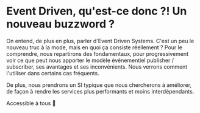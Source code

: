 # Event Driven, qu'est-ce donc ?! Un nouveau buzzword ?

On entend, de plus en plus, parler d'Event Driven Systems. C'est un peu le nouveau truc à la mode, mais en quoi ça consiste
réellement ? Pour le comprendre, nous repartirons des fondamentaux, pour progressivement voir ce que peut nous apporter
le modèle événementiel publisher / subscriber, ses avantages et ses inconvénients. Nous verrons comment l'utiliser dans
certains cas fréquents.

De plus, nous prendrons un SI typique que nous chercherons à améliorer, de façon à rendre les services plus performants
et moins interdépendants.

Accessible à tous 🙂
